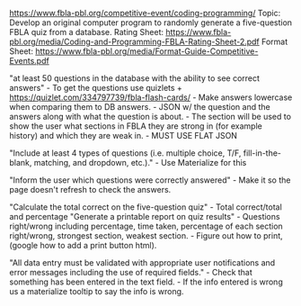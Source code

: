 https://www.fbla-pbl.org/competitive-event/coding-programming/
Topic: Develop an original computer program to randomly generate a five-question FBLA quiz from a database.
Rating Sheet: https://www.fbla-pbl.org/media/Coding-and-Programming-FBLA-Rating-Sheet-2.pdf
Format Sheet: https://www.fbla-pbl.org/media/Format-Guide-Competitive-Events.pdf

"at least 50 questions in the database with the ability to see correct answers"
    - To get the questions use quizlets
        + https://quizlet.com/334797739/fbla-flash-cards/
    - Make answers lowercase when comparing them to DB answers.
    - JSON w/ the question and the answers along with what the question is about.
    - The section will be used to show the user what sections in FBLA they are strong in (for example history) and which they are weak in.
    - MUST USE FLAT JSON

"Include at least 4 types of questions (i.e. multiple choice, T/F, fill-in-the-blank, matching, and dropdown, etc.)."
    - Use Materialize for this

"Inform the user which questions were correctly answered"
    - Make it so the page doesn't refresh to check the answers.

"Calculate the total correct on the five-question quiz"
    - Total correct/total and percentage
"Generate a printable report on quiz results"
    - Questions right/wrong including percentage, time taken, percentage of each section right/wrong, strongest section, weakest section.
    - Figure out how to print, (google how to add a print button html).

"All data entry must be validated with appropriate user notifications and error messages including the use of required fields."
    - Check that something has been entered in the text field.
    - If the info entered is wrong us a materialize tooltip to say the info is wrong.

